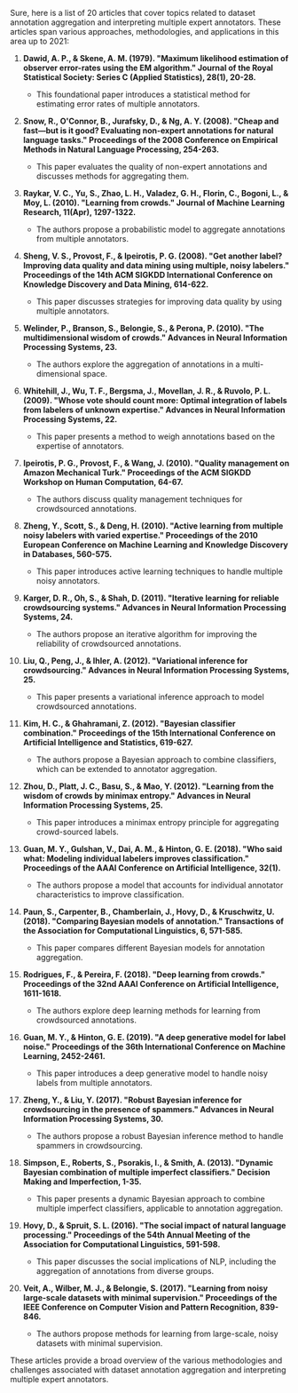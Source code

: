 Sure, here is a list of 20 articles that cover topics related to dataset annotation aggregation and interpreting multiple expert annotators. These articles span various approaches, methodologies, and applications in this area up to 2021:

1. **Dawid, A. P., & Skene, A. M. (1979). "Maximum likelihood estimation of observer error-rates using the EM algorithm." Journal of the Royal Statistical Society: Series C (Applied Statistics), 28(1), 20-28.**
   - This foundational paper introduces a statistical method for estimating error rates of multiple annotators.

2. **Snow, R., O'Connor, B., Jurafsky, D., & Ng, A. Y. (2008). "Cheap and fast—but is it good? Evaluating non-expert annotations for natural language tasks." Proceedings of the 2008 Conference on Empirical Methods in Natural Language Processing, 254-263.**
   - This paper evaluates the quality of non-expert annotations and discusses methods for aggregating them.

3. **Raykar, V. C., Yu, S., Zhao, L. H., Valadez, G. H., Florin, C., Bogoni, L., & Moy, L. (2010). "Learning from crowds." Journal of Machine Learning Research, 11(Apr), 1297-1322.**
   - The authors propose a probabilistic model to aggregate annotations from multiple annotators.

4. **Sheng, V. S., Provost, F., & Ipeirotis, P. G. (2008). "Get another label? Improving data quality and data mining using multiple, noisy labelers." Proceedings of the 14th ACM SIGKDD International Conference on Knowledge Discovery and Data Mining, 614-622.**
   - This paper discusses strategies for improving data quality by using multiple annotators.

5. **Welinder, P., Branson, S., Belongie, S., & Perona, P. (2010). "The multidimensional wisdom of crowds." Advances in Neural Information Processing Systems, 23.**
   - The authors explore the aggregation of annotations in a multi-dimensional space.

6. **Whitehill, J., Wu, T. F., Bergsma, J., Movellan, J. R., & Ruvolo, P. L. (2009). "Whose vote should count more: Optimal integration of labels from labelers of unknown expertise." Advances in Neural Information Processing Systems, 22.**
   - This paper presents a method to weigh annotations based on the expertise of annotators.

7. **Ipeirotis, P. G., Provost, F., & Wang, J. (2010). "Quality management on Amazon Mechanical Turk." Proceedings of the ACM SIGKDD Workshop on Human Computation, 64-67.**
   - The authors discuss quality management techniques for crowdsourced annotations.

8. **Zheng, Y., Scott, S., & Deng, H. (2010). "Active learning from multiple noisy labelers with varied expertise." Proceedings of the 2010 European Conference on Machine Learning and Knowledge Discovery in Databases, 560-575.**
   - This paper introduces active learning techniques to handle multiple noisy annotators.

9. **Karger, D. R., Oh, S., & Shah, D. (2011). "Iterative learning for reliable crowdsourcing systems." Advances in Neural Information Processing Systems, 24.**
   - The authors propose an iterative algorithm for improving the reliability of crowdsourced annotations.

10. **Liu, Q., Peng, J., & Ihler, A. (2012). "Variational inference for crowdsourcing." Advances in Neural Information Processing Systems, 25.**
    - This paper presents a variational inference approach to model crowdsourced annotations.

11. **Kim, H. C., & Ghahramani, Z. (2012). "Bayesian classifier combination." Proceedings of the 15th International Conference on Artificial Intelligence and Statistics, 619-627.**
    - The authors propose a Bayesian approach to combine classifiers, which can be extended to annotator aggregation.

12. **Zhou, D., Platt, J. C., Basu, S., & Mao, Y. (2012). "Learning from the wisdom of crowds by minimax entropy." Advances in Neural Information Processing Systems, 25.**
    - This paper introduces a minimax entropy principle for aggregating crowd-sourced labels.

13. **Guan, M. Y., Gulshan, V., Dai, A. M., & Hinton, G. E. (2018). "Who said what: Modeling individual labelers improves classification." Proceedings of the AAAI Conference on Artificial Intelligence, 32(1).**
    - The authors propose a model that accounts for individual annotator characteristics to improve classification.

14. **Paun, S., Carpenter, B., Chamberlain, J., Hovy, D., & Kruschwitz, U. (2018). "Comparing Bayesian models of annotation." Transactions of the Association for Computational Linguistics, 6, 571-585.**
    - This paper compares different Bayesian models for annotation aggregation.

15. **Rodrigues, F., & Pereira, F. (2018). "Deep learning from crowds." Proceedings of the 32nd AAAI Conference on Artificial Intelligence, 1611-1618.**
    - The authors explore deep learning methods for learning from crowdsourced annotations.

16. **Guan, M. Y., & Hinton, G. E. (2019). "A deep generative model for label noise." Proceedings of the 36th International Conference on Machine Learning, 2452-2461.**
    - This paper introduces a deep generative model to handle noisy labels from multiple annotators.

17. **Zheng, Y., & Liu, Y. (2017). "Robust Bayesian inference for crowdsourcing in the presence of spammers." Advances in Neural Information Processing Systems, 30.**
    - The authors propose a robust Bayesian inference method to handle spammers in crowdsourcing.

18. **Simpson, E., Roberts, S., Psorakis, I., & Smith, A. (2013). "Dynamic Bayesian combination of multiple imperfect classifiers." Decision Making and Imperfection, 1-35.**
    - This paper presents a dynamic Bayesian approach to combine multiple imperfect classifiers, applicable to annotation aggregation.

19. **Hovy, D., & Spruit, S. L. (2016). "The social impact of natural language processing." Proceedings of the 54th Annual Meeting of the Association for Computational Linguistics, 591-598.**
    - This paper discusses the social implications of NLP, including the aggregation of annotations from diverse groups.

20. **Veit, A., Wilber, M. J., & Belongie, S. (2017). "Learning from noisy large-scale datasets with minimal supervision." Proceedings of the IEEE Conference on Computer Vision and Pattern Recognition, 839-846.**
    - The authors propose methods for learning from large-scale, noisy datasets with minimal supervision.

These articles provide a broad overview of the various methodologies and challenges associated with dataset annotation aggregation and interpreting multiple expert annotators.